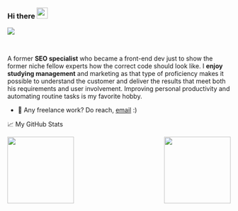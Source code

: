 ### Hi there <img src="https://media.giphy.com/media/hvRJCLFzcasrR4ia7z/giphy.gif" width="25px">
![](https://visitor-badge.glitch.me/badge?page_id=mr.neonin.mr.neonin)

<br />

A former <b>SEO specialist</b> who became a front-end dev just to show the former niche fellow experts how the correct code should look like. I <b>enjoy studying management</b> and marketing as that type of proficiency makes it possible to understand the customer and deliver the results that meet both his requirements and user involvement. Improving personal productivity and automating routine tasks is my favorite hobby.

- 💼 Any freelance work? Do reach, [email](mailto:mr.neonin@gmail.com) :)

<!-- - 🔭 I’m currently working on an automation platform for a carrier
- 🌱 I’m currently learning Advanced TS/JS, Node.js, Firebase
- 💬 Ask me about React, Firebase 
- 📫 How to reach me: mr.neonin@gmail.com
- 😄 Pronouns: Him
- ⚡ Fun fact: I enjoy music and automating routine -->

📈 My GitHub Stats
<p>
<img align="" height="150px" src="https://github-readme-stats.vercel.app/api?username=Neonin&sshow_icons=true&theme=gotham&count_private=true">
<img align="right" height="150px" src="https://github-readme-stats.vercel.app/api/top-langs?username=Neonin&layout=compact&theme=monokai&count_private=true">
</p>
